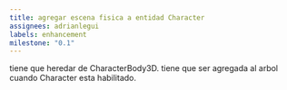 ```yaml
---
title: agregar escena fisica a entidad Character
assignees: adrianlegui
labels: enhancement
milestone: "0.1"
---
```

tiene que heredar de CharacterBody3D. tiene que ser agregada al arbol cuando Character esta habilitado.
